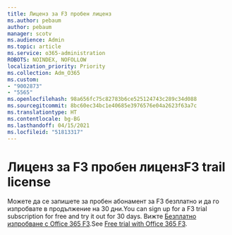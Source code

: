 ```yaml
---
title: Лиценз за F3 пробен лиценз
ms.author: pebaum
author: pebaum
manager: scotv
ms.audience: Admin
ms.topic: article
ms.service: o365-administration
ROBOTS: NOINDEX, NOFOLLOW
localization_priority: Priority
ms.collection: Adm_O365
ms.custom:
- "9002873"
- "5565"
ms.openlocfilehash: 98a656fc75c82783b6ce525124743c289c34d088
ms.sourcegitcommit: 8bc60ec34bc1e40685e3976576e04a2623f63a7c
ms.translationtype: HT
ms.contentlocale: bg-BG
ms.lasthandoff: 04/15/2021
ms.locfileid: "51813317"
---
```

# <a name="f3-trail-license"></a><span data-ttu-id="fd0cb-102">Лиценз за F3 пробен лиценз</span><span class="sxs-lookup"><span data-stu-id="fd0cb-102">F3 trail license</span></span>

<span data-ttu-id="fd0cb-103">Можете да се запишете за пробен абонамент за F3 безплатно и да го изпробвате в продължение на 30 дни.</span><span class="sxs-lookup"><span data-stu-id="fd0cb-103">You can sign up for a F3 trial subscription for free and try it out for 30 days.</span></span> <span data-ttu-id="fd0cb-104">Вижте [Безплатно изпробване с Office 365 F3](https://go.microsoft.com/fwlink/p/?LinkID=848845&clcid=0x409&culture=en-us&country=US).</span><span class="sxs-lookup"><span data-stu-id="fd0cb-104">See [Free trial with Office 365 F3](https://go.microsoft.com/fwlink/p/?LinkID=848845&clcid=0x409&culture=en-us&country=US).</span></span>
